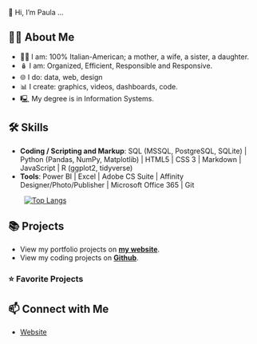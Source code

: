👋 Hi, I’m Paula ...

## 🙋‍♀️ About Me
- 🤌🏼 I am:  100% Italian-American; a mother, a wife, a sister, a daughter.
- 🪆 I am: Organized, Efficient, Responsible and Responsive.
- 🌐 I do: data, web, design
- 📊 I create: graphics, videos, dashboards, code. 
- 🖳 My degree is in Information Systems.

## 🛠 Skills
- **Coding / Scripting and Markup**: SQL (MSSQL, PostgreSQL, SQLite) | Python (Pandas, NumPy, Matplotlib) | HTML5 | CSS 3 | Markdown | JavaScript | R (ggplot2, tidyverse)
- **Tools**: Power BI | Excel | Adobe CS Suite | Affinity Designer/Photo/Publisher | Microsoft Office 365 | Git

&nbsp;&nbsp;&nbsp;&nbsp;&nbsp;&nbsp;&nbsp;&nbsp;[![Top Langs](https://github-readme-stats.vercel.app/api/top-langs/?username=pstitalia0603)](https://github.com/anuraghazra/github-readme-stats)

## 📚 Projects

- View my portfolio projects on [**my website**](https://pstitalia0603.github.io/). 
- View my coding projects on [**Github**](https://github.com/pstitalia0603?tab=repositories).

### ⭐ Favorite Projects

## 📫 Connect with Me

- [Website](https://pstitalia0603.github.io/)
